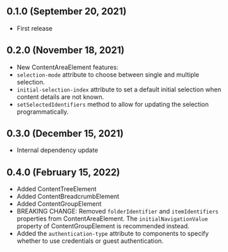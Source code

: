 ## 0.1.0 (September 20, 2021)

- First release

## 0.2.0 (November 18, 2021)

- New ContentAreaElement features:
 - `selection-mode` attribute to choose between single and multiple selection.
 - `initial-selection-index` attribute to set a default initial selection when content details are not known.
 - `setSelectedIdentifiers` method to allow for updating the selection programmatically.

 ## 0.3.0 (December 15, 2021)

 - Internal dependency update

 ## 0.4.0 (February 15, 2022)

 - Added ContentTreeElement
 - Added ContentBreadcrumbElement
 - Added ContentGroupElement
 - BREAKING CHANGE: Removed `folderIdentifier` and `itemIdentifiers` properties from ContentAreaElement. The `initialNavigationValue` property of ContentGroupElement is recommended instead.
 - Added the `authentication-type` attribute to components to specify whether to use credentials or guest authentication.
